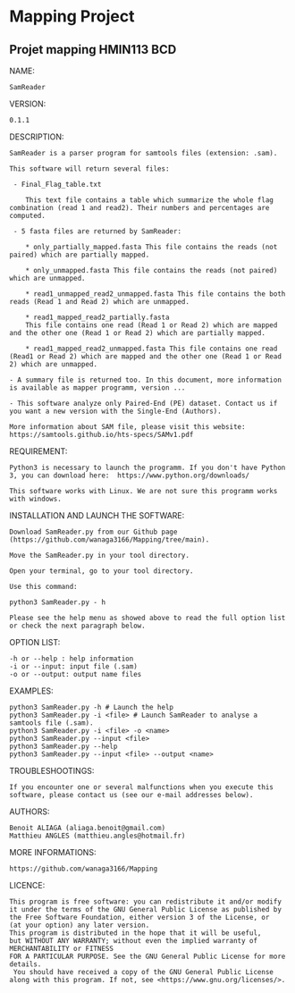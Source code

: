 # Mapping Project
## Projet mapping HMIN113 BCD

NAME:

    SamReader

VERSION:

    0.1.1

DESCRIPTION:

    SamReader is a parser program for samtools files (extension: .sam).

    This software will return several files:

     - Final_Flag_table.txt
        
        This text file contains a table which summarize the whole flag combination (read 1 and read2). Their numbers and percentages are computed. 

     - 5 fasta files are returned by SamReader:

        * only_partially_mapped.fasta This file contains the reads (not paired) which are partially mapped.

        * only_unmapped.fasta This file contains the reads (not paired) which are unmapped.

        * read1_unmapped_read2_unmapped.fasta This file contains the both reads (Read 1 and Read 2) which are unmapped. 

        * read1_mapped_read2_partially.fasta
        This file contains one read (Read 1 or Read 2) which are mapped and the other one (Read 1 or Read 2) which are partially mapped.

        * read1_mapped_read2_unmapped.fasta This file contains one read (Read1 or Read 2) which are mapped and the other one (Read 1 or Read 2) which are unmapped.

    - A summary file is returned too. In this document, more information is available as mapper programm, version ...

    - This software analyze only Paired-End (PE) dataset. Contact us if you want a new version with the Single-End (Authors).

    More information about SAM file, please visit this website: https://samtools.github.io/hts-specs/SAMv1.pdf

REQUIREMENT:

    Python3 is necessary to launch the programm. If you don't have Python 3, you can download here:  https://www.python.org/downloads/

    This software works with Linux. We are not sure this programm works with windows.

INSTALLATION AND LAUNCH THE SOFTWARE:

    Download SamReader.py from our Github page (https://github.com/wanaga3166/Mapping/tree/main). 

    Move the SamReader.py in your tool directory.

    Open your terminal, go to your tool directory. 

    Use this command:

    python3 SamReader.py - h 

    Please see the help menu as showed above to read the full option list or check the next paragraph below.

OPTION LIST:

    -h or --help : help information
    -i or --input: input file (.sam)
    -o or --output: output name files

EXAMPLES:

    python3 SamReader.py -h # Launch the help
    python3 SamReader.py -i <file> # Launch SamReader to analyse a samtools file (.sam).
    python3 SamReader.py -i <file> -o <name>
    python3 SamReader.py --input <file>
    python3 SamReader.py --help
    python3 SamReader.py --input <file> --output <name>  

TROUBLESHOOTINGS:

    If you encounter one or several malfunctions when you execute this software, please contact us (see our e-mail addresses below).

AUTHORS:

    Benoit ALIAGA (aliaga.benoit@gmail.com)
    Matthieu ANGLES (matthieu.angles@hotmail.fr)

MORE INFORMATIONS:

    https://github.com/wanaga3166/Mapping

LICENCE:

    This program is free software: you can redistribute it and/or modify
    it under the terms of the GNU General Public License as published by
    the Free Software Foundation, either version 3 of the License, or
    (at your option) any later version.
    This program is distributed in the hope that it will be useful,
    but WITHOUT ANY WARRANTY; without even the implied warranty of MERCHANTABILITY or FITNESS 
    FOR A PARTICULAR PURPOSE. See the GNU General Public License for more details.
     You should have received a copy of the GNU General Public License
    along with this program. If not, see <https://www.gnu.org/licenses/>.

